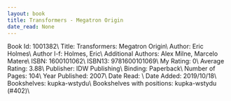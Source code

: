 ```yaml
---
layout: book
title: Transformers - Megatron Origin
date_read: None
---
```


Book Id: 1001382\ 
Title: Transformers: Megatron Origin\ 
Author: Eric Holmes\ 
Author l-f: Holmes, Eric\ 
Additional Authors: Alex Milne, Marcelo Matere\ 
ISBN: 1600101062\ 
ISBN13: 9781600101069\ 
My Rating: 0\ 
Average Rating: 3.88\ 
Publisher: IDW Publishing\ 
Binding: Paperback\ 
Number of Pages: 104\ 
Year Published: 2007\ 
Date Read: \ 
Date Added: 2019/10/18\ 
Bookshelves: kupka-wstydu\ 
Bookshelves with positions: kupka-wstydu (#402)\ 

